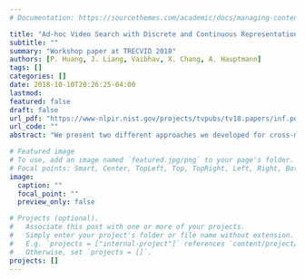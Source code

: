 ```yaml
---
# Documentation: https://sourcethemes.com/academic/docs/managing-content/

title: "Ad-hoc Video Search with Discrete and Continuous Representations"
subtitle: ""
summary: "Workshop paper at TRECVID 2018"
authors: [P. Huang, J. Liang, Vaibhav, X. Chang, A. Hauptmann]
tags: []
categories: []
date: 2018-10-10T20:26:25-04:00
lastmod: 
featured: false
draft: false
url_pdf: "https://www-nlpir.nist.gov/projects/tvpubs/tv18.papers/inf.pdf"
url_code: ""
abstract: "We present two different approaches we developed for cross-modal retrieval in the Ad-hoc video search (AVS) task. Our system is a fully-automatic system utilizing no in-domain data nor annotation. We jointly utilize representations in the discrete semantic space learned from multiple mutually exclusive source domains as well as continuous representations in the textual-visual joint-embedding space. We encode textual queries and videos in these spaces and perform search and retrieval. We achieved 12.59 inferred average precision (IAP) on the AVS 2016 validation set and achieved 8.7 IAP and ranked 2nd in the 2018 AVS task."

# Featured image
# To use, add an image named `featured.jpg/png` to your page's folder.
# Focal points: Smart, Center, TopLeft, Top, TopRight, Left, Right, BottomLeft, Bottom, BottomRight.
image:
  caption: ""
  focal_point: ""
  preview_only: false

# Projects (optional).
#   Associate this post with one or more of your projects.
#   Simply enter your project's folder or file name without extension.
#   E.g. `projects = ["internal-project"]` references `content/project/deep-learning/index.md`.
#   Otherwise, set `projects = []`.
projects: []
---
```

